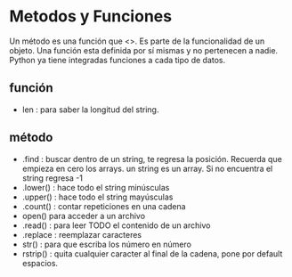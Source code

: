 # Metodos y Funciones
Un método es una función que <<pertenece a un objeto>>. Es parte de la funcionalidad de un objeto.
Una función esta definida por sí mismas y no pertenecen a nadie.
Python ya tiene integradas funciones a cada tipo de datos. 
## función
- len : para saber la longitud del string.
## método
- .find : buscar dentro de un string, te regresa la posición. Recuerda que empieza en cero los arrays. 
    un string es un array. Si no encuentra el string regresa -1
- .lower() : hace todo el string minúsculas
- .upper() : hace todo el string mayúsculas
- .count() : contar repeticiones en una cadena
- open() para acceder a un archivo
- .read() : para leer TODO el contenido de un archivo
- .replace : reemplazar caracteres
- str() : para que escriba los número en número
- rstrip() : quita cualquier caracter al final de la cadena, pone por default espacios.

